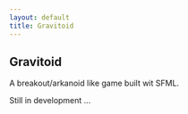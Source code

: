 ```yaml
---
layout: default
title: Gravitoid
---
```

## Gravitoid
A breakout/arkanoid like game built wit SFML.


Still in development ... 

